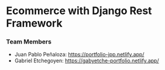 # Ecommerce with Django Rest Framework

### Team Members
* Juan Pablo Peñaloza: https://portfolio-jpp.netlify.app/
* Gabriel Etchegoyen: https://gabyetche-portfolio.netlify.app/
